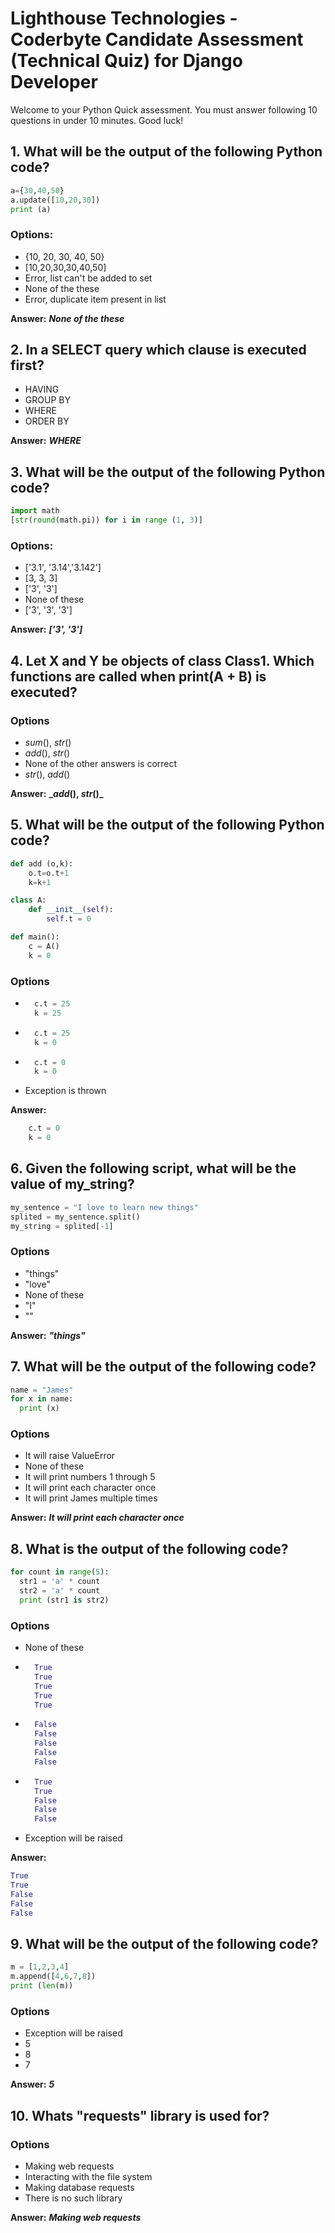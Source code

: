 # Lighthouse Technologies - Coderbyte Candidate Assessment (Technical Quiz) for Django Developer

Welcome to your Python Quick assessment. You must answer following 10 questions in under 10 minutes. Good luck!

## 1. What will be the output of the following Python code?
```python
a={30,40,50}
a.update([10,20,30])
print (a)
```

### Options:
- {10, 20, 30, 40, 50}
- [10,20,30,30,40,50]
- Error, list can't be added to set
- None of the these
- Error, duplicate item present in list

**Answer:** **_None of the these_**


## 2. In a SELECT query which clause is executed first?

- HAVING
- GROUP BY
- WHERE
- ORDER BY

**Answer:** **_WHERE_**


## 3. What will be the output of the following Python code?
```python
import math
[str(round(math.pi)) for i in range (1, 3)]
```

### Options:
- ['3.1', '3.14','3.142']
- [3, 3, 3]
- ['3', '3']
- None of these
- ['3', '3', '3']


**Answer:** **_['3', '3']_**


## 4. Let X and Y be objects of class Class1. Which functions are called when print(A + B) is executed?

### Options
- _sum_(), _str_()
- _add_(), _str_()
- None of the other answers is correct
- _str_(), _add_()

**Answer:** **__add_(), _str_()_**


## 5. What will be the output of the following Python code?
```python
def add (o,k):
    o.t=o.t+1
    k=k+1

class A:
    def __init__(self):
        self.t = 0

def main():
    c = A()
    k = 0
```

### Options
- ```python
    c.t = 25
    k = 25
  ```
- ```python
    c.t = 25
    k = 0
  ```
- ```python
    c.t = 0
    k = 0
  ```
- Exception is thrown

**Answer:**
```python
    c.t = 0
    k = 0
```


## 6. Given the following script, what will be the value of my_string?
```python
my_sentence = "I love to learn new things"
splited = my_sentence.split()
my_string = splited[-1]
```

### Options
- "things"
- "love"
- None of these
- "I"
- ""

**Answer:** **_"things"_**


## 7. What will be the output of the following code?
```python
name = "James"
for x in name:
  print (x)
```

### Options
- It will raise ValueError
- None of these
- It will print numbers 1 through 5
- It will print each character once
- It will print James multiple times

**Answer:** **_It will print each character once_**


## 8. What is the output of the following code?
```python
for count in range(5):
  str1 = 'a' * count
  str2 = 'a' * count
  print (str1 is str2)
```

### Options
- None of these
- ```python
    True
    True
    True
    True
    True
  ```
- ```python
    False
    False
    False
    False
    False
  ```
- ```python
    True
    True
    False
    False
    False
  ```
- Exception will be raised

**Answer:**
```python
True
True
False
False
False
```


## 9. What will be the output of the following code?
```python
m = [1,2,3,4]
m.append([4,6,7,8])
print (len(m))
```

### Options
- Exception will be raised
- 5
- 8
- 7

**Answer:** **_5_**


## 10. Whats "requests" library is used for?

### Options
- Making web requests
- Interacting with the file system
- Making database requests
- There is no such library

**Answer:** **_Making web requests_**
